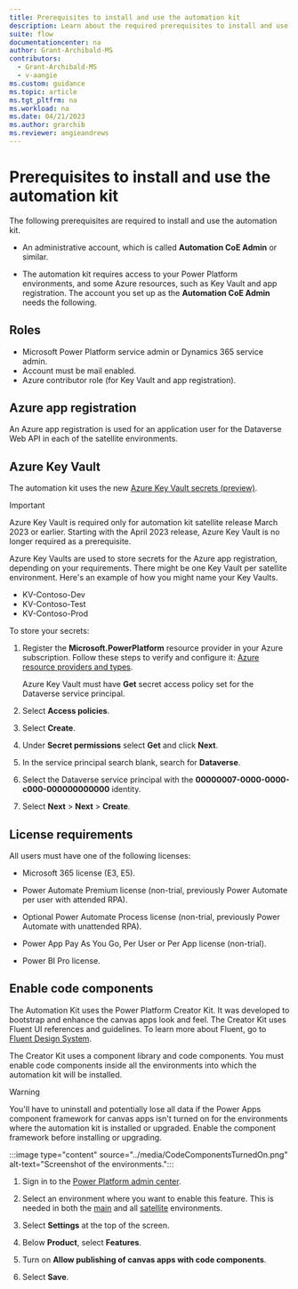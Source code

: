 ```yaml
---
title: Prerequisites to install and use the automation kit
description: Learn about the required prerequisites to install and use the automation kit.
suite: flow
documentationcenter: na
author: Grant-Archibald-MS
contributors:
  - Grant-Archibald-MS
  - v-aangie
ms.custom: guidance
ms.topic: article
ms.tgt_pltfrm: na
ms.workload: na
ms.date: 04/21/2023
ms.author: grarchib
ms.reviewer: angieandrews
---
```


# Prerequisites to install and use the automation kit

The following prerequisites are required to install and use the automation kit.

- An administrative account, which is called **Automation CoE Admin** or similar.

- The automation kit requires access to your Power Platform environments, and some Azure resources, such as Key Vault and app registration. The account you set up as the **Automation CoE Admin** needs the following.

## Roles

- Microsoft Power Platform service admin or Dynamics 365 service admin.
- Account must be mail enabled.
- Azure contributor role (for Key Vault and app registration).

## Azure app registration

An Azure app registration is used for an application user for the Dataverse Web API in each of the satellite environments.

## Azure Key Vault

The automation kit uses the new [Azure Key Vault secrets (preview)](/powerapps/maker/data-platform/EnvironmentVariables#use-azure-key-vault-secrets-preview).

   > [!IMPORTANT]
   > Azure Key Vault is required only for automation kit satellite release March 2023 or earlier. Starting with the April 2023 release, Azure Key Vault is no longer required as a prerequisite.

Azure Key Vaults are used to store secrets for the Azure app registration, depending on your requirements. There might be one Key Vault per satellite environment. Here's an example of how you might name your Key Vaults.

- KV-Contoso-Dev
- KV-Contoso-Test
- KV-Contoso-Prod

To store your secrets:

1. Register the **Microsoft.PowerPlatform** resource provider in your Azure subscription. Follow these steps to verify and configure it: [Azure resource providers and types](/azure/azure-resource-manager/management/resource-providers-and-types).

   Azure Key Vault must have **Get** secret access policy set for the Dataverse service principal.

1. Select **Access policies**.

1. Select **Create**.

1. Under **Secret permissions** select **Get** and click **Next**.

1. In the service principal search blank, search for **Dataverse**.

1. Select the Dataverse service principal with the **00000007-0000-0000-c000-000000000000** identity.

1. Select **Next** > **Next** > **Create**.

## License requirements

All users must have one of the following licenses:

- Microsoft 365 license (E3, E5).

- Power Automate Premium license (non-trial, previously Power Automate per user with attended RPA).

- Optional Power Automate Process license (non-trial, previously Power Automate with unattended RPA).

- Power App Pay As You Go, Per User or Per App license (non-trial).

- Power BI Pro license.

## Enable code components

The Automation Kit uses the Power Platform Creator Kit. It was developed to bootstrap and enhance the canvas apps look and feel. The Creator Kit uses Fluent UI references and guidelines. To learn more about Fluent, go to [Fluent Design System](https://www.microsoft.com/design/fluent/).

The Creator Kit uses a component library and code components. You must enable code components inside all the environments into which the automation kit will be installed.

> [!WARNING]
> You'll have to uninstall and potentially lose all data if the Power Apps component framework for canvas apps isn't turned on for the environments where the automation kit is installed or upgraded. Enable the component framework before installing or upgrading.
>
>:::image type="content" source="../media/CodeComponentsTurnedOn.png" alt-text="Screenshot of the environments.":::

1. Sign in to the [Power Platform admin center](https://admin.powerplatform.microsoft.com/home).

1. Select an environment where you want to enable this feature. This is needed in both the [main](/power-automate/guidance/automation-kit/setup/main) and all [satellite](/power-automate/guidance/automation-kit/setup/satellite) environments.

1. Select **Settings** at the top of the screen.

1. Below **Product**, select **Features**.

1. Turn on **Allow publishing of canvas apps with code components**.

1. Select **Save**.
